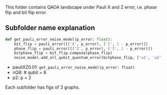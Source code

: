 This folder contains QAOA landscape under Pauli X and Z error,
i.e. phase flip and bit flip error.

## Subfolder name explanation

```python
def get_pauli_error_noise_model(p_error: float):
    bit_flip = pauli_error([('X', p_error), ('I', 1 - p_error)])
    phase_flip = pauli_error([('Z', p_error), ('I', 1 - p_error)])
    bitphase_flip = bit_flip.compose(phase_flip)
    noise_model.add_all_qubit_quantum_error(bitphase_flip, ['u1', 'u2', 'u3'])
```
- pauliXZ0.01: `get_pauli_error_noise_model(p_error: float)`
- nQ8: # qubit = 8
- p2: p = 2

Each subfolder has figs of 3 graphs.
